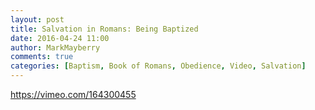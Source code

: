 ```yaml
---
layout: post
title: Salvation in Romans: Being Baptized
date: 2016-04-24 11:00
author: MarkMayberry
comments: true
categories: [Baptism, Book of Romans, Obedience, Video, Salvation]
---
```

https://vimeo.com/164300455
